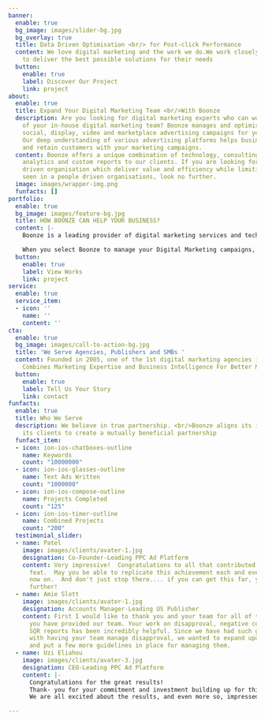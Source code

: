 ```yaml
---
banner:
  enable: true
  bg_image: images/slider-bg.jpg
  bg_overlay: true
  title: Data Driven Optimisation <br/> for Post-click Performance
  content: We love digital marketing and the work we do.We work closely with our clients
    to deliver the best possible solutions for their needs
  button:
    enable: true
    label: Discover Our Project
    link: project
about:
  enable: true
  title: Expand Your Digital Marketing Team <br/>With Boonze
  description: Are you looking for digital marketing experts who can work as an extension
    of your in-house digital marketing team? Boonze manages and optimises search,
    social, display, video and marketplace advertising campaigns for your business.
    Our deep understanding of various advertising platforms helps businesses to acquire
    and retain customers with your marketing campaigns.
  content: Boonze offers a unique combination of technology, consulting, research,
    analytics and custom reports to our clients. If you are looking for a process
    driven organisation which deliver value and efficiency while limiting the variability
    seen in a people driven organisations, look no further.​
  image: images/wrapper-img.png
  funfacts: []
portfolio:
  enable: true
  bg_image: images/feature-bg.jpg
  title: HOW BOONZE CAN HELP YOUR BUSINESS?
  content: |-
    Boonze is a leading provider of digital marketing services and technologies to clients who demand accountability, efficiency and predictability from their marketing campaigns.

    When you select Boonze to manage your Digital Marketing campaigns, your company will benefit from a highly qualified analytical team that offers a comprehensive digital marketing promotion strategy producing highly qualified leads, reducing new customer acquisition costs, and ensuring the highest possible return on investment (ROI).
  button:
    enable: true
    label: View Works
    link: project
service:
  enable: true
  service_item:
  - icon: ''
    name: ''
    content: ''
cta:
  enable: true
  bg_image: images/call-to-action-bg.jpg
  title: 'We Serve Agencies, Publishers and SMBs '
  content: Founded in 2005, one of the 1st digital marketing agencies in India. Boonze
    Combines Marketing Expertise and Business Intelligence For Better Marketing ROI.
  button:
    enable: true
    label: Tell Us Your Story
    link: contact
funfacts:
  enable: true
  title: Who We Serve
  description: We believe in true partnership. <br/>Boonze aligns its interest with
    its clients to create a mutually beneficial partnership
  funfact_item:
  - icon: ion-ios-chatboxes-outline
    name: Keywords
    count: "10000000"
  - icon: ion-ios-glasses-outline
    name: Text Ads Written
    count: "1000000"
  - icon: ion-ios-compose-outline
    name: Projects Completed
    count: "125"
  - icon: ion-ios-timer-outline
    name: Combined Projects
    count: "200"
  testimonial_slider:
  - name: Patel
    image: images/clients/avater-1.jpg
    designation: Co-Founder-Leading PPC Ad Platform
    content: Very impressive!  Congratulations to all that contributed to this immense
      feat.  May you be able to replicate this achievement each and every day from
      now on.  And don't just stop there.... if you can get this far, you can get
      further!
  - name: Amie Slott
    image: images/clients/avater-1.jpg
    designation: Accounts Manager-Leading US Publisher
    content: First I would like to thank you and your team for all of the support
      you have provided our team. Your work on disapproval, negative conflicts and
      SQR reports has been incredibly helpful. Since we have had such great success
      with having your team manage disapproval, we wanted to expand upon that process
      and put a few more guidelines in place for managing them.
  - name: Uzi Eliahou
    image: images/clients/avater-3.jpg
    designation: CEO-Leading PPC Ad Platform
    content: |-
      Congratulations for the great results!
      Thank- you for your commitment and investment building up for this success.
      We are all excited about the results, and even more so, impressed with all of you who contributed.

---
```


